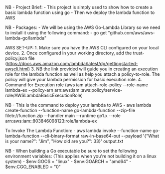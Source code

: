 NB - Project Brief:
    - This project is simply used to show how to create a basic lambda function using go
    - Then we deploy the lambda function to AWS

NB - Packages:
    - We will be using the AWS Go-Lambda Library so we need to install it using the following command:
    - go get "github.com/aws/aws-lambda-go/lambda"

AWS SET-UP:
    1. Make sure you have the AWS CLI configured on your local device.
    2. Once configured in your working directory, add the trust-policy.json file (https://docs.aws.amazon.com/lambda/latest/dg/gettingstarted-awscli.html)
    3. NB the link provided will guide you in creating an execution role for the lambda function as well as help you attach a policy-to-role. The policy will give your lambda permission for basic execution role.
    4. Command for Execution role (aws iam attach-role-policy --role-name lambda-ex --policy-arn arn:aws:iam::aws:policy/service-role/AWSLambdaBasicExecutionRole)

NB - This is the command to deploy your lambda to AWS
    - aws lambda create-function --function-name go-lambda-function --zip-file fileb://function.zip --handler main --runtime go1.x --role arn:aws:iam::803846098123:role/lambda-ex

To Invoke The Lambda Function:
    - aws lambda invoke --function-name go-lambda-function --cli-binary-format raw-in-base64-out --payload '{"What is your name?": "Jim", "How old are you?": 33}' output.txt

NB - When building a Go executable be sure to set the following environment variables: (This applies when you're not building it on a linux system)
    - $env:GOOS = "linux"
    - $env:GOARCH = "amd64"
    - $env:CGO_ENABLED = "0"
